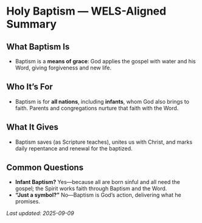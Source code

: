 # Holy Baptism — WELS-Aligned Summary

## What Baptism Is
- Baptism is a **means of grace**: God applies the gospel with water and his Word, giving forgiveness and new life.

## Who It’s For
- Baptism is for **all nations**, including **infants**, whom God also brings to faith. Parents and congregations nurture that faith with the Word.

## What It Gives
- Baptism saves (as Scripture teaches), unites us with Christ, and marks daily repentance and renewal for the baptized.

## Common Questions
- **Infant Baptism?** Yes—because all are born sinful and all need the gospel; the Spirit works faith through Baptism and the Word.  
- **“Just a symbol?”** No—Baptism is God’s action, delivering what he promises.

_Last updated: 2025-09-09_
